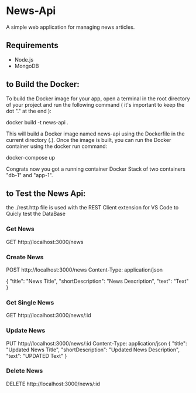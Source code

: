 # News-Api

A simple web application for managing news articles.


## Requirements
* Node.js
* MongoDB


## to Build the Docker: 

To build the Docker image for your app, open a terminal in the root directory of 
your project and run the following command ( it's important to keep the dot "." at the end ):

docker build -t news-api .

This will build a Docker image named news-api using the Dockerfile in the current directory (.). 
Once the image is built, you can run the Docker container using the docker run command:

docker-compose up

Congrats now you got a running container Docker Stack of two containers 
"db-1" and "app-1".


## to Test the News Api:

the ./rest.http file is used with the REST Client extension for VS Code to Quicly test the DataBase

### Get News
GET http://localhost:3000/news

### Create News
POST http://localhost:3000/news
Content-Type: application/json

{
"title": "News Title",
"shortDescription": "News Description",
"text": "Text"
}

### Get Single News
GET http://localhost:3000/news/:id

### Update News
PUT http://localhost:3000/news/:id
Content-Type: application/json
{
"title": "Updated News Title",
"shortDescription": "Updated News Description",
"text": "UPDATED Text"
}

### Delete News
DELETE http://localhost:3000/news/:id
